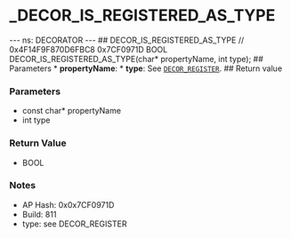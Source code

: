 # _DECOR_IS_REGISTERED_AS_TYPE

--- ns: DECORATOR --- ## DECOR_IS_REGISTERED_AS_TYPE  // 0x4F14F9F870D6FBC8 0x7CF0971D BOOL DECOR_IS_REGISTERED_AS_TYPE(char* propertyName, int type);  ## Parameters * **propertyName**: * **type**: See [`DECOR_REGISTER`](#_0x9FD90732F56403CE).  ## Return value

### Parameters
* const char* propertyName
* int type

### Return Value
* BOOL

### Notes
* AP Hash: 0x0x7CF0971D
* Build: 811
* type: see DECOR_REGISTER

